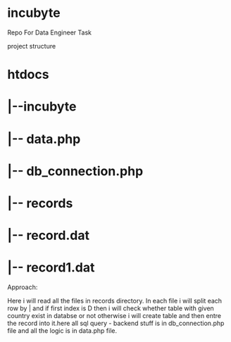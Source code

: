 # incubyte
Repo For Data Engineer Task



project structure

# htdocs
  # |--incubyte
  #  |-- data.php
  #  |-- db_connection.php
  #  |-- records
  #       |-- record.dat
  #       |-- record1.dat
     
Approach:

Here i will read all the files in records directory. In each file i will split each row by | and if first index is D then i will check  whether table with given country  exist in 
databse or not otherwise i will create table and then entre the record into it.here all sql query - backend stuff is in db_connection.php file and all the logic is in data.php file.

